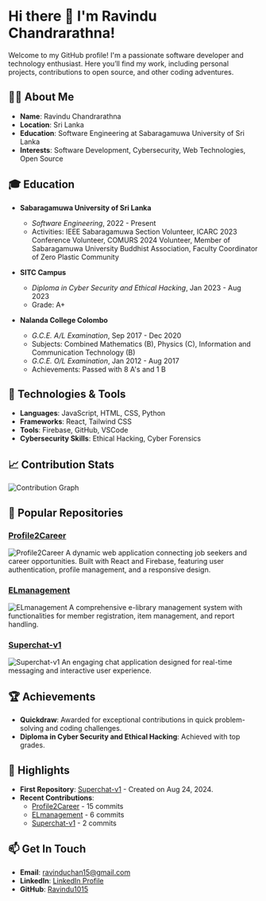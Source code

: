 # Hi there 👋 I'm Ravindu Chandrarathna!

Welcome to my GitHub profile! I'm a passionate software developer and technology enthusiast. Here you’ll find my work, including personal projects, contributions to open source, and other coding adventures.

## 👨‍💻 About Me

- **Name**: Ravindu Chandrarathna
- **Location**: Sri Lanka
- **Education**: Software Engineering at Sabaragamuwa University of Sri Lanka
- **Interests**: Software Development, Cybersecurity, Web Technologies, Open Source

## 🎓 Education

- **Sabaragamuwa University of Sri Lanka**
  - *Software Engineering*, 2022 - Present
  - Activities: IEEE Sabaragamuwa Section Volunteer, ICARC 2023 Conference Volunteer, COMURS 2024 Volunteer, Member of Sabaragamuwa University Buddhist Association, Faculty Coordinator of Zero Plastic Community
  
- **SITC Campus**
  - *Diploma in Cyber Security and Ethical Hacking*, Jan 2023 - Aug 2023
  - Grade: A+

- **Nalanda College Colombo**
  - *G.C.E. A/L Examination*, Sep 2017 - Dec 2020
  - Subjects: Combined Mathematics (B), Physics (C), Information and Communication Technology (B)
  - *G.C.E. O/L Examination*, Jan 2012 - Aug 2017
  - Achievements: Passed with 8 A's and 1 B

## 🔧 Technologies & Tools

- **Languages**: JavaScript, HTML, CSS, Python
- **Frameworks**: React, Tailwind CSS
- **Tools**: Firebase, GitHub, VSCode
- **Cybersecurity Skills**: Ethical Hacking, Cyber Forensics

## 📈 Contribution Stats

![Contribution Graph](https://activity-graph.herokuapp.com/graph?username=Ravindu1015&theme=github&hide_border=true)

## 🚀 Popular Repositories

### [Profile2Career](https://github.com/Ravindu1015/Profile2Career)
![Profile2Career](https://via.placeholder.com/150?text=Profile2Career)
A dynamic web application connecting job seekers and career opportunities. Built with React and Firebase, featuring user authentication, profile management, and a responsive design.

### [ELmanagement](https://github.com/Ravindu1015/ELmanagement)
![ELmanagement](https://via.placeholder.com/150?text=ELmanagement)
A comprehensive e-library management system with functionalities for member registration, item management, and report handling.

### [Superchat-v1](https://github.com/Ravindu1015/Superchat-v1)
![Superchat-v1](https://via.placeholder.com/150?text=Superchat-v1)
An engaging chat application designed for real-time messaging and interactive user experience.

## 🏆 Achievements

- **Quickdraw**: Awarded for exceptional contributions in quick problem-solving and coding challenges.
- **Diploma in Cyber Security and Ethical Hacking**: Achieved with top grades.

## 🌟 Highlights

- **First Repository**: [Superchat-v1](https://github.com/Ravindu1015/Superchat-v1) - Created on Aug 24, 2024.
- **Recent Contributions**:
  - [Profile2Career](https://github.com/Ravindu1015/Profile2Career) - 15 commits
  - [ELmanagement](https://github.com/Ravindu1015/ELmanagement) - 6 commits
  - [Superchat-v1](https://github.com/Ravindu1015/Superchat-v1) - 2 commits

## 📫 Get In Touch

- **Email**: [ravinduchan15@gmail.com](mailto:ravinduchan15@gmail.com)
- **LinkedIn**: [LinkedIn Profile](https://www.linkedin.com/in/ravinduchandrarathna/)
- **GitHub**: [Ravindu1015](https://github.com/Ravindu1015)
